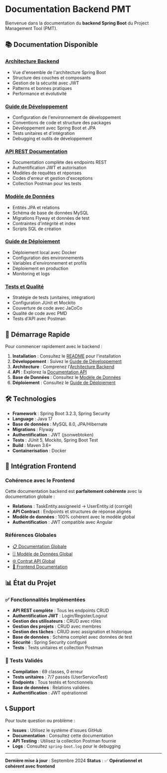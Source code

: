 # Documentation Backend PMT

Bienvenue dans la documentation du **backend Spring Boot** du Project Management Tool (PMT).

## 📚 Documentation Disponible

### [Architecture Backend](architecture.md)
- Vue d'ensemble de l'architecture Spring Boot
- Structure des couches et composants
- Gestion de la sécurité avec JWT
- Patterns et bonnes pratiques
- Performance et évolutivité

### [Guide de Développement](development.md)
- Configuration de l'environnement de développement
- Conventions de code et structure des packages
- Développement avec Spring Boot et JPA
- Tests unitaires et d'intégration
- Debugging et outils de développement

### [API REST Documentation](api.md)
- Documentation complète des endpoints REST
- Authentification JWT et autorisation
- Modèles de requêtes et réponses
- Codes d'erreur et gestion d'exceptions
- Collection Postman pour les tests

### [Modèle de Données](data-model.md)
- Entités JPA et relations
- Schéma de base de données MySQL
- Migrations Flyway et données de test
- Contraintes d'intégrité et index
- Scripts SQL de création

### [Guide de Déploiement](deployment.md)
- Déploiement local avec Docker
- Configuration des environnements
- Variables d'environnement et profils
- Déploiement en production
- Monitoring et logs

### [Tests et Qualité](testing.md)
- Stratégie de tests (unitaires, intégration)
- Configuration JUnit et Mockito
- Couverture de code avec JaCoCo
- Qualité de code avec PMD
- Tests d'API avec Postman

## 🚀 Démarrage Rapide

Pour commencer rapidement avec le backend :

1. **Installation** : Consultez le [README](../README.md) pour l'installation
2. **Développement** : Suivez le [Guide de Développement](development.md)
3. **Architecture** : Comprenez l'[Architecture Backend](architecture.md)
4. **API** : Explorez la [Documentation API](api.md)
5. **Base de Données** : Consultez le [Modèle de Données](data-model.md)
6. **Déploiement** : Consultez le [Guide de Déploiement](deployment.md)

## 🛠️ Technologies

- **Framework** : Spring Boot 3.2.3, Spring Security
- **Language** : Java 17
- **Base de données** : MySQL 8.0, JPA/Hibernate
- **Migrations** : Flyway
- **Authentification** : JWT (jsonwebtoken)
- **Tests** : JUnit 5, Mockito, Spring Boot Test
- **Build** : Maven 3.6+
- **Containerisation** : Docker

## 🔗 Intégration Frontend

### Cohérence avec le Frontend
Cette documentation backend est **parfaitement cohérente** avec la documentation globale :

- **Relations** : TaskEntity.assigneeId → UserEntity.id (corrigé)
- **API Contract** : Endpoints et structures de réponse alignés
- **Modèle de données** : 100% cohérent avec le modèle global
- **Authentification** : JWT compatible avec Angular

### Références Globales
- [📋 Documentation Globale](../../docs/index.md)
- [🗄️ Modèle de Données Global](../../docs/data-model.md)
- [🌐 Contrat API Global](../../docs/api-contract.md)
- [🎨 Frontend Documentation](../../frontend/docs/index.md)

## 📊 État du Projet

### ✅ Fonctionnalités Implémentées
- **API REST complète** : Tous les endpoints CRUD
- **Authentification JWT** : Login/Register/Logout
- **Gestion des utilisateurs** : CRUD avec rôles
- **Gestion des projets** : CRUD avec membres
- **Gestion des tâches** : CRUD avec assignation et historique
- **Base de données** : Schéma complet avec données de test
- **Sécurité** : Spring Security configuré
- **Tests** : Tests unitaires et collection Postman

### 🔄 Tests Validés
- **Compilation** : 69 classes, 0 erreur
- **Tests unitaires** : 7/7 passés (UserServiceTest)
- **Endpoints** : Tous testés et fonctionnels
- **Base de données** : Relations validées
- **Authentification** : JWT opérationnel

## 📞 Support

Pour toute question ou problème :

- **Issues** : Utilisez le système d'issues GitHub
- **Documentation** : Consultez cette documentation
- **API Testing** : Utilisez la collection Postman fournie
- **Logs** : Consultez `spring-boot.log` pour le debugging

---

**Dernière mise à jour** : Septembre 2024
**Status** : ✅ **Opérationnel et cohérent avec frontend**
